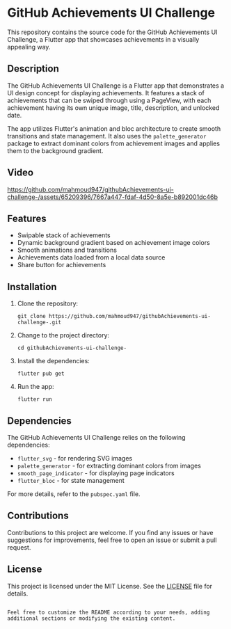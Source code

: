 # GitHub Achievements UI Challenge

This repository contains the source code for the GitHub Achievements UI Challenge, a Flutter app that showcases achievements in a visually appealing way.

## Description

The GitHub Achievements UI Challenge is a Flutter app that demonstrates a UI design concept for displaying achievements. It features a stack of achievements that can be swiped through using a PageView, with each achievement having its own unique image, title, description, and unlocked date.

The app utilizes Flutter's animation and bloc architecture to create smooth transitions and state management. It also uses the `palette_generator` package to extract dominant colors from achievement images and applies them to the background gradient.

## Video

https://github.com/mahmoud947/githubAchievements-ui-challenge-/assets/65209396/7667a447-fdaf-4d50-8a5e-b892001dc46b


## Features

- Swipable stack of achievements
- Dynamic background gradient based on achievement image colors
- Smooth animations and transitions
- Achievements data loaded from a local data source
- Share button for achievements

## Installation

1. Clone the repository:

   ```shell
   git clone https://github.com/mahmoud947/githubAchievements-ui-challenge-.git

2. Change to the project directory:

   ```shell
   cd githubAchievements-ui-challenge-
   ```

3. Install the dependencies:

   ```shell
   flutter pub get
   ```

4. Run the app:

   ```shell
   flutter run
   ```

## Dependencies

The GitHub Achievements UI Challenge relies on the following dependencies:

- `flutter_svg` - for rendering SVG images
- `palette_generator` - for extracting dominant colors from images
- `smooth_page_indicator` - for displaying page indicators
- `flutter_bloc` - for state management

For more details, refer to the `pubspec.yaml` file.

## Contributions

Contributions to this project are welcome. If you find any issues or have suggestions for improvements, feel free to open an issue or submit a pull request.

## License

This project is licensed under the MIT License. See the [LICENSE](LICENSE) file for details.
```

Feel free to customize the README according to your needs, adding additional sections or modifying the existing content.
